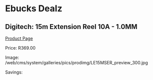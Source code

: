 
# Ebucks Dealz
## Digitech: 15m Extension Reel 10A - 1.0MM
[Product Page](https://www.ebucks.com/web/shop/productSelected.do?prodId=360530535&catId=714948688)

Price: R369.00

Image: /web/cms/system/galleries/pics/prodimg/LE15MSER_preview_300.jpg

Savings: 


	